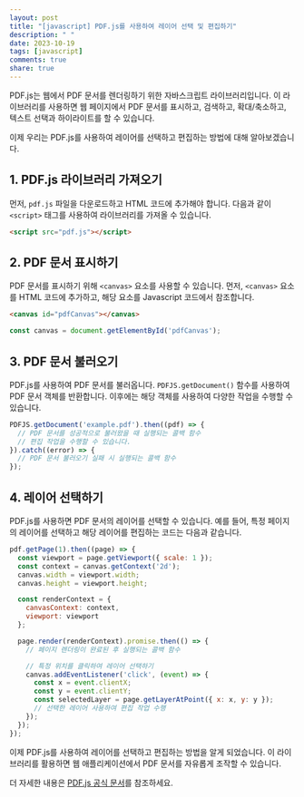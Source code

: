 ```yaml
---
layout: post
title: "[javascript] PDF.js를 사용하여 레이어 선택 및 편집하기"
description: " "
date: 2023-10-19
tags: [javascript]
comments: true
share: true
---
```


PDF.js는 웹에서 PDF 문서를 렌더링하기 위한 자바스크립트 라이브러리입니다. 이 라이브러리를 사용하면 웹 페이지에서 PDF 문서를 표시하고, 검색하고, 확대/축소하고, 텍스트 선택과 하이라이트를 할 수 있습니다.

이제 우리는 PDF.js를 사용하여 레이어를 선택하고 편집하는 방법에 대해 알아보겠습니다.

## 1. PDF.js 라이브러리 가져오기

먼저, `pdf.js` 파일을 다운로드하고 HTML 코드에 추가해야 합니다. 다음과 같이 `<script>` 태그를 사용하여 라이브러리를 가져올 수 있습니다.

```html
<script src="pdf.js"></script>
```

## 2. PDF 문서 표시하기

PDF 문서를 표시하기 위해 `<canvas>` 요소를 사용할 수 있습니다. 먼저, `<canvas>` 요소를 HTML 코드에 추가하고, 해당 요소를 Javascript 코드에서 참조합니다.

```html
<canvas id="pdfCanvas"></canvas>
```

```javascript
const canvas = document.getElementById('pdfCanvas');
```

## 3. PDF 문서 불러오기

PDF.js를 사용하여 PDF 문서를 불러옵니다. `PDFJS.getDocument()` 함수를 사용하여 PDF 문서 객체를 반환합니다. 이후에는 해당 객체를 사용하여 다양한 작업을 수행할 수 있습니다.

```javascript
PDFJS.getDocument('example.pdf').then((pdf) => {
  // PDF 문서를 성공적으로 불러왔을 때 실행되는 콜백 함수
  // 편집 작업을 수행할 수 있습니다.
}).catch((error) => {
  // PDF 문서 불러오기 실패 시 실행되는 콜백 함수
});
```

## 4. 레이어 선택하기

PDF.js를 사용하면 PDF 문서의 레이어를 선택할 수 있습니다. 예를 들어, 특정 페이지의 레이어를 선택하고 해당 레이어를 편집하는 코드는 다음과 같습니다.

```javascript
pdf.getPage(1).then((page) => {
  const viewport = page.getViewport({ scale: 1 });
  const context = canvas.getContext('2d');
  canvas.width = viewport.width;
  canvas.height = viewport.height;

  const renderContext = {
    canvasContext: context,
    viewport: viewport
  };

  page.render(renderContext).promise.then(() => {
    // 페이지 렌더링이 완료된 후 실행되는 콜백 함수

    // 특정 위치를 클릭하여 레이어 선택하기
    canvas.addEventListener('click', (event) => {
      const x = event.clientX;
      const y = event.clientY;
      const selectedLayer = page.getLayerAtPoint({ x: x, y: y });
      // 선택한 레이어 사용하여 편집 작업 수행
    });
  });
});
```

이제 PDF.js를 사용하여 레이어를 선택하고 편집하는 방법을 알게 되었습니다. 이 라이브러리를 활용하면 웹 애플리케이션에서 PDF 문서를 자유롭게 조작할 수 있습니다.

더 자세한 내용은 [PDF.js 공식 문서](https://mozilla.github.io/pdf.js/)를 참조하세요.